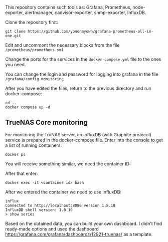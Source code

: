 [//]: # (# grafana-prometheus-all-in-one)

[//]: # (# grafana-prometheus-all-in-one)

This repository contains such tools as:
Grafana, Prometheus, node-exporter, alertmanager, cadvisor-exporter, snmp-exporter, InfluxDB.

Clone the repository first:
```
git clone https://github.com/youonmyown/grafana-prometheus-all-in-one.git
```
Edit and uncomment the necessary blocks from the file `/prometheus/prometheus.yml`

Change the ports for the services in the `docker-compose.yml` file to the ones you need.

You can change the login and password for logging into grafana in the file `/grafana/config.monitoring`

After you have edited the files, return to the previous directory and run docker-compose:
```
cd ..
docker compose up -d
```
## TrueNAS Core monitoring
For monitoring the TruNAS server, an InfluxDB (with Graphite protocol)  service is prepared in the docker-compose file.
Enter into the console to get a list of running containers:
```
docker ps
```
You will receive something similar, we need the container ID:

After that enter:
```
docker exec -it <container id> bash
```
After we entered the container we need to use InfluxDB:
```
influx
Connected to http://localhost:8086 version 1.8.10
InfluxDB shell version: 1.8.10
> show series
```
Based on the obtained data, you can build your own dashboard. I didn’t find ready-made options and used the dashboard https://grafana.com/grafana/dashboards/12921-truenas/ as a template.

